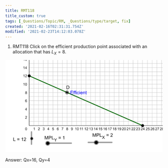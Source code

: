 ```yaml
---
title: RMT118
title_custom: true
tags: [_Questions/Topic/RM, _Questions/type/target, fix]
created: '2021-02-16T02:31:31.754Z'
modified: '2021-02-23T14:12:03.078Z'
---
```


1. RMT118 Click on the efficient production point associated with an allocation that has $L_X = 8$.


![](../attachments/RMT101_image.png)

Answer: Qx=16, Qy=4

[^comment]: Click on target question. First used as M01_CT_1 in TH
   We should add axis labels
